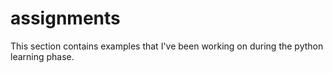 # assignments
This section contains examples that I've been working on during the python learning phase.
